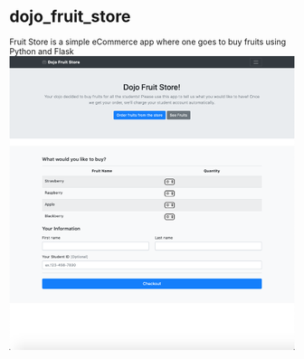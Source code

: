 # dojo_fruit_store
Fruit Store is a simple eCommerce app where one goes to buy fruits using Python and Flask
![alt text](https://github.com/RanCSS9/fruit_store/blob/master/FruitStoreScreenShot.png)

